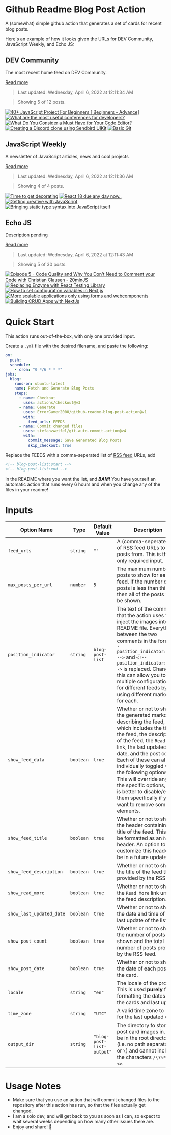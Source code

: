 # Github Readme Blog Post Action

A (somewhat) simple github action that generates a set of cards for recent blog posts.

Here's an example of how it looks given the URLs for DEV Community, JavaScript Weekly, and Echo JS:

<!-- post-list:start -->
## DEV Community

The most recent home feed on DEV Community.

[Read more](https://dev.to)
> Last updated: Wednesday, April 6, 2022 at 12:11:34 AM

> Showing 5 of 12 posts.

[![40+ JavaScript Project For Beginners [ Beginners - Advance]](https://raw.githubusercontent.com/ErrorGamer2000/github-readme-blog-post-action/main/generated_files/DEV_Community/40+_JavaScript_Project_For_Beginners_[_Beginners_-_Advance].svg)](https://dev.to/hnodes/40-javascript-project-for-beginners-beginners-advance-196k)
[![What are the most useful conferences for developers?](https://raw.githubusercontent.com/ErrorGamer2000/github-readme-blog-post-action/main/generated_files/DEV_Community/What_are_the_most_useful_conferences_for_developers_.svg)](https://dev.to/tmchuynh/what-are-the-most-useful-conferences-for-developers-2h0k)
[![What Do You Consider a Must Have for Your Code Editor?](https://raw.githubusercontent.com/ErrorGamer2000/github-readme-blog-post-action/main/generated_files/DEV_Community/What_Do_You_Consider_a_Must_Have_for_Your_Code_Editor_.svg)](https://dev.to/jeremyf/what-do-you-consider-a-must-have-for-your-code-editor-2n7l)
[![Creating a Discord clone using Sendbird UIKit](https://raw.githubusercontent.com/ErrorGamer2000/github-readme-blog-post-action/main/generated_files/DEV_Community/Creating_a_Discord_clone_using_Sendbird_UIKit.svg)](https://dev.to/michellewong27/creating-a-discord-clone-using-sendbird-uikit-3g4l)
[![Basic Git](https://raw.githubusercontent.com/ErrorGamer2000/github-readme-blog-post-action/main/generated_files/DEV_Community/Basic_Git.svg)](https://dev.to/randylopulalan/basic-git-2mb5)


## JavaScript Weekly

A newsletter of JavaScript articles, news and cool projects

[Read more](https://javascriptweekly.com/)
> Last updated: Wednesday, April 6, 2022 at 12:11:36 AM

> Showing 4 of 4 posts.

[![Time to get decorating](https://raw.githubusercontent.com/ErrorGamer2000/github-readme-blog-post-action/main/generated_files/JavaScript_Weekly/Time_to_get_decorating.svg)](https://javascriptweekly.com/issues/583)
[![React 18 due any day now..](https://raw.githubusercontent.com/ErrorGamer2000/github-readme-blog-post-action/main/generated_files/JavaScript_Weekly/React_18_due_any_day_now...svg)](https://javascriptweekly.com/issues/582)
[![Getting creative with JavaScript](https://raw.githubusercontent.com/ErrorGamer2000/github-readme-blog-post-action/main/generated_files/JavaScript_Weekly/Getting_creative_with_JavaScript.svg)](https://javascriptweekly.com/issues/581)
[![Bringing static type syntax into JavaScript itself](https://raw.githubusercontent.com/ErrorGamer2000/github-readme-blog-post-action/main/generated_files/JavaScript_Weekly/Bringing_static_type_syntax_into_JavaScript_itself.svg)](https://javascriptweekly.com/issues/580)


## Echo JS

Description pending

[Read more](
http://www.echojs.com
)
> Last updated: Wednesday, April 6, 2022 at 12:11:43 AM

> Showing 5 of 30 posts.

[![Episode 5 - Code Quality and Why You Don't Need to Comment your Code with Christian Clausen - 20minJS](https://raw.githubusercontent.com/ErrorGamer2000/github-readme-blog-post-action/main/generated_files/_Echo_JS_/Episode_5_-_Code_Quality_and_Why_You_Don't_Need_to_Comment_your_Code_with_Christian_Clausen_-_20minJS.svg)](https://podcast.20minjs.com/1952066/10374519-episode-5-code-quality-and-why-you-don-t-need-to-comment-your-code-with-christian-clausen)
[![Replacing Enzyme with React Testing Library](https://raw.githubusercontent.com/ErrorGamer2000/github-readme-blog-post-action/main/generated_files/_Echo_JS_/Replacing_Enzyme_with_React_Testing_Library.svg)](http://wanago.io/2022/04/04/enzyme-react-testing-library/)
[![How to set configuration variables in Next.js](https://raw.githubusercontent.com/ErrorGamer2000/github-readme-blog-post-action/main/generated_files/_Echo_JS_/How_to_set_configuration_variables_in_Next.js.svg)](https://blog.vulcanjs.org/how-to-set-configuration-variables-in-next-js-a81505e43dad)
[![More scalable applications only using forms and webcomponents](https://raw.githubusercontent.com/ErrorGamer2000/github-readme-blog-post-action/main/generated_files/_Echo_JS_/More_scalable_applications_only_using_forms_and_webcomponents.svg)](https://dev.to/uppercod/more-scalable-applications-only-using-forms-and-webcomponents-14ld)
[![Building CRUD Apps with NextJs](https://raw.githubusercontent.com/ErrorGamer2000/github-readme-blog-post-action/main/generated_files/_Echo_JS_/Building_CRUD_Apps_with_NextJs.svg)](https://blog.openreplay.com/building-crud-apps-with-nextjs)


<!-- post-list:end -->

# Quick Start

This action runs out-of-the-box, with only one provided input.

Create a `.yml` file with the desired filename, and paste the following:

```yml
on:
  push:
  schedule:
    - cron: "0 */6 * * *"
jobs:
  blog:
    runs-on: ubuntu-latest
    name: Fetch and Generate Blog Posts
    steps:
      - name: Checkout
        uses: actions/checkout@v3
      - name: Generate
        uses: ErrorGamer2000/github-readme-blog-post-action@v1
        with:
          feed_urls: FEEDS
      - name: Commit changed files
        uses: stefanzweifel/git-auto-commit-action@v4
        with:
          commit_message: Save Generated Blog Posts
          skip_checkout: true
```

Replace the FEEDS with a comma-seperated list of [RSS feed](https://rss.com/blog/how-do-rss-feeds-work/) URLs, add

```md
<!-- blog-post-list:start -->
<!-- blog-post-list:end -->
```

in the README where you want the list, and **_BAM!_** You have yourself an automatic action that runs every 6 hours and when you change any of the files in your readme!

# Inputs

<table>
  <thead>
    <tr>
      <th>Option Name</th>
      <th>Type</th>
      <th>Default Value</th>
      <th>Description</th>
    </tr>
  </thead>
  <tbody>
    <tr>
      <td><code>feed_urls</code></td>
      <td><code>string</code></td>
      <td><code>""</code></td>
      <td>A (comma-seperated) list of RSS feed URLs to load posts from. This is the only required input.</td>
    </tr>
    <tr>
      <td><code>max_posts_per_url</code></td>
      <td><code>number</code></td>
      <td><code>5</code></td>
      <td>The maximum number of posts to show for each feed. If the number of posts is less than this, then all of the posts will be shown.</td>
    </tr>
    <tr>
      <td><code>position_indicator</code></td>
      <td><code>string</code></td>
      <td><code>blog-post-list</code></td>
      <td>The text of the comments that the action uses to inject the images into the README file. Everything between the two comments in the form <code>&lt;!-- position_indicator:start --&gt;</code> and <code>&lt;!-- position_indicator:end --&gt;</code> is replaced. Changing this can allow you to use multiple configurations for different feeds by using different markers for each.</td>
    </tr>
    <tr>
      <td><code>show_feed_data</code></td>
      <td><code>boolean</code></td>
      <td><code>true</code></td>
      <td>Whether or not to show the generated markdown describing the feed, which includes the title of the feed, the description of the feed, the <code>Read More</code> link, the last updated date, and the post count. Each of these can also be individually toggled with the following options. This will override any of the specific options, so it is better to disable/enable them specifically if you want to remove some elements.</td>
    </tr>
    <tr>
      <td><code>show_feed_title</code></td>
      <td><code>boolean</code></td>
      <td><code>true</code></td>
      <td>Whether or not to show the header containing the title of the feed. This will be formatted as an <code>h2</code> header. An option to customize this header will be in a future update.</td>
    </tr>
    <tr>
      <td><code>show_feed_description</code></td>
      <td><code>boolean</code></td>
      <td><code>true</code></td>
      <td>Whether or not to show the title of the feed that is provided by the RSS feed.</td>
    </tr>
    <tr>
      <td><code>show_read_more</code></td>
      <td><code>boolean</code></td>
      <td><code>true</code></td>
      <td>Whether or not to show the <code>Read More</code> link under the feed description.</td>
    </tr>
    <tr>
      <td><code>show_last_updated_date</code></td>
      <td><code>boolean</code></td>
      <td><code>true</code></td>
      <td>Whether or not to show the date and time of the last update of the list.</td>
    </tr>
    <tr>
      <td><code>show_post_count</code></td>
      <td><code>boolean</code></td>
      <td><code>true</code></td>
      <td>Whether or not to show the number of posts shown and the total number of posts provided by the RSS feed.</td>
    </tr>
    <tr>
      <td><code>show_post_date</code></td>
      <td><code>boolean</code></td>
      <td><code>true</code></td>
      <td>Whether or not to show the date of each post on the card.</td>
    </tr>
    <tr>
      <td><code>locale</code></td>
      <td><code>string</code></td>
      <td><code>"en"</code></td>
      <td>The locale of the project. This is used <strong>purely</strong> for formatting the dates of the cards and last update.</td>
    </tr>
    <tr>
      <td><code>time_zone</code></td>
      <td><code>string</code></td>
      <td><code>"UTC"</code></td>
      <td>A valid time zone to use for the last updated date.</td>
    </tr>
    <tr>
      <td><code>output_dir</code></td>
      <td><code>string</code></td>
      <td><code>"blog-post-list-output"</code></td>
      <td>The directory to store the post card images in. Must be in the root directory (i.e. no path separators <code>/</code> or <code>\</code>) and cannot include the characters <code>/\?%*:|"&lt;&gt;</code>.</td>
    </tr>
<!--
    <tr>
      <td><code></code></td>
      <td><cde></cde></td>
      <td><code></code></td>
      <td></td>
    </tr>
-->
  </tbody>
</table>

# Usage Notes

- Make sure that you use an action that will commit changed files to the repository after this action has run, so that the files actually get changed.
- I am a solo dev, and will get back to you as soon as I can, so expect to wait several weeks depending on how many other issues there are.
- Enjoy and share! 🤗
